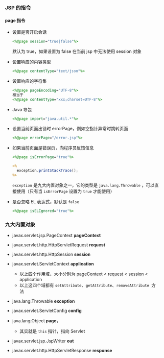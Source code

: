 ### JSP 的指令

#### page 指令

- 设置是否开启会话

  ```jsp
  <%@page session="true|false"%>
  ```

  默认为 true，如果设置为 false 在当前 jsp 中无法使用 session 对象



- 设置响应的内容类型

  ```jsp
  <%@page contentType="text/json"%>
  ```

  

- 设置响应的字符集

  ```jsp
  <%@page pageEncoding="UTF-8"%>
  相当于
  <%@page contentType="xxx;charset=UTF-8"%>
  ```

   

- Java 导包

  ```jsp
  <%@page import="java.util.*"%>
  ```

   

- 设置当前页面出错时 errorPage，例如空指针异常时跳转页面

  ```jsp
  <%@page errorPage="/error.jsp"%>
  ```

   

- 如果当前页面是错误页，向程序员反馈信息

  ```jsp
  <%@page isErrorPage="true"%>
  
  <%
  	exception.printStackTrace();
  %>
  ```

  `exception` 是九大内置对象之一，它的类型是 `java.lang.Throwable` ，可以直接使用（只有当 `isErrorPage` 设置为 `true` 才能使用）

   
  
- 是否忽略 EL 表达式，默认是 `false`

  ```jsp
  <%@page isELIgnored="true"%>
  ```

  



### 九大内置对象

- javax.servlet.jsp.PageContext **pageContext**

- javax.servlet.http.HttpServletRequest **request**

- javax.servlet.http.HttpSession **session**

- javax.servlet.ServletContext **application**

  - 以上四个作用域，大小分别为 pageContext < request < session < application
  - 以上这四个域都有 `setAttribute`、`getAttribute`、`removeAttribute `方法

  

- java.lang.Throwable **exception**

  

- javax.servlet.ServletConfig **config**

  

- java.lang.Object **page**，

  - 其实就是 `this` 指针，指向 Servlet

  

- javax.servlet.jsp.JspWriter **out**

- javax.servlet.http.HttpServletResponse **response**

  